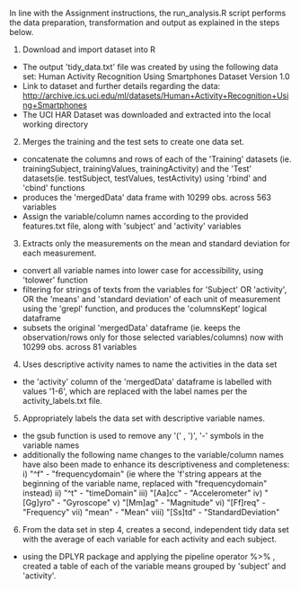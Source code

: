 In line with the Assignment instructions, the run_analysis.R script performs the data preparation, transformation and output as explained in the steps below. 

1. Download and import dataset into R
- The output 'tidy_data.txt' file was created by using the following data set:
Human Activity Recognition Using Smartphones Dataset Version 1.0
- Link to dataset and further details regarding the data: http://archive.ics.uci.edu/ml/datasets/Human+Activity+Recognition+Using+Smartphones
- The UCI HAR Dataset was downloaded and extracted into the local working directory

2. Merges the training and the test sets to create one data set.
- concatenate the columns and rows of each of the 'Training' datasets (ie. trainingSubject, trainingValues, trainingActivity)
and the 'Test' datasets(ie. testSubject, testValues, testActivity) using 'rbind' and 'cbind' functions
- produces the 'mergedData' data frame with 10299 obs. across  563 variables
- Assign the variable/column names according to the provided features.txt file, along with 'subject' and 'activity' variables

3. Extracts only the measurements on the mean and standard deviation for each measurement.
- convert all variable names into lower case for accessibility, using 'tolower' function
- filtering for strings of texts from the variables for 'Subject' OR 'activity', OR the 'means' and 'standard deviation' of each unit of measurement using the 'grepl' function,  and produces the 'columnsKept' logical dataframe
- subsets the original 'mergedData' dataframe (ie. keeps the observation/rows only for those selected variables/columns) now with 10299 obs. across 81 variables

4. Uses descriptive activity names to name the activities in the data set
- the 'activity' column of the 'mergedData' dataframe is labelled with values '1-6', which are replaced  with the label names per the activity_labels.txt file.

5. Appropriately labels the data set with descriptive variable names.
- the gsub function is used to remove any '(' , ')', '-' symbols in the variable names
- additionally the following name changes to the variable/column names have also been made to enhance its descriptiveness and completeness:
i) "^f" - "frequencydomain" (ie where the 'f'string appears at the beginning of the variable name, replaced with "frequencydomain" instead)
ii) "^t" - "timeDomain"
iii) "[Aa]cc" - "Accelerometer"
iv) "[Gg]yro" - "Gyroscope"
v) "[Mm]ag" - "Magnitude"
vi) "[Ff]req" - "Frequency"
vii) "mean" - "Mean"
viii) "[Ss]td" - "StandardDeviation"

6. From the data set in step 4, creates a second, independent tidy data set with the average of each variable for each activity and each subject.
- using the DPLYR package and applying the pipeline operator %>% , created a table of each of the variable means grouped by 'subject' and 'activity'.



